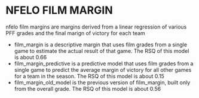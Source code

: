 # NFELO FILM MARGIN
nfelo film margins are margins derived from a linear regression of various PFF grades and the final marign of victory for each team
* film_margin is a descriptive margin that uses film grades from a single game to estimate the actual result of that game. The RSQ of this model is about 0.66
* film_margin_predictive is a predictive model that uses film grades from a single game to predict the average margin of victory for all other games for a team in the season. The RSQ of this model is about 0.15
* film_margin_old_model is the previous version of film_margin, built only from the overall grade. The RSQ of this model is about 0.56